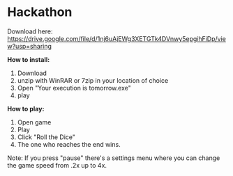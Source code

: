 # Hackathon

Download here: https://drive.google.com/file/d/1nj6uAjEWg3XETGTk4DVnwy5epgihFiDp/view?usp=sharing

**How to install:**

1. Download
2. unzip with WinRAR or 7zip in your location of choice
3. Open "Your execution is tomorrow.exe"
4. play

**How to play:**

1. Open game
2. Play
3. Click "Roll the Dice"
4. The one who reaches the end wins.

Note: If you press "pause" there's a settings menu where you can change the game speed from .2x up to 4x.
